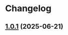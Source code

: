 # Changelog

## [1.0.1](https://github.com/SinistrDairy/DiscordBots/compare/v1.4.2...v1.0.1) (2025-06-21)
